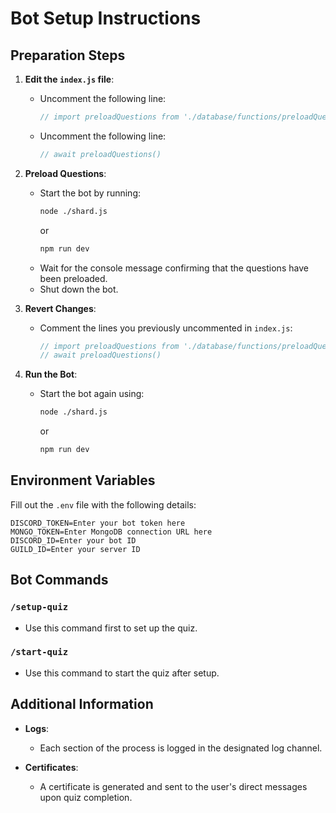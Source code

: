 # Bot Setup Instructions

## Preparation Steps

1. **Edit the `index.js` file**:
    - Uncomment the following line:
      ```javascript
      // import preloadQuestions from './database/functions/preloadQuestions.js'
      ```
    - Uncomment the following line:
      ```javascript
      // await preloadQuestions()
      ```

2. **Preload Questions**:
    - Start the bot by running:
      ```bash
      node ./shard.js
      ```
      or
      ```bash
      npm run dev
      ```
    - Wait for the console message confirming that the questions have been preloaded.
    - Shut down the bot.

3. **Revert Changes**:
    - Comment the lines you previously uncommented in `index.js`:
      ```javascript
      // import preloadQuestions from './database/functions/preloadQuestions.js'
      // await preloadQuestions()
      ```

4. **Run the Bot**:
    - Start the bot again using:
      ```bash
      node ./shard.js
      ```
      or
      ```bash
      npm run dev
      ```

## Environment Variables

Fill out the `.env` file with the following details:

```env
DISCORD_TOKEN=Enter your bot token here
MONGO_TOKEN=Enter MongoDB connection URL here
DISCORD_ID=Enter your bot ID
GUILD_ID=Enter your server ID
```

## Bot Commands

### `/setup-quiz`
- Use this command first to set up the quiz.

### `/start-quiz`
- Use this command to start the quiz after setup.

## Additional Information

- **Logs**:
  - Each section of the process is logged in the designated log channel.

- **Certificates**:
  - A certificate is generated and sent to the user's direct messages upon quiz completion.

